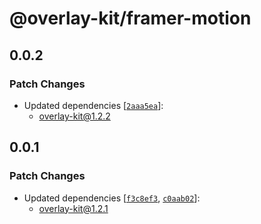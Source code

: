 # @overlay-kit/framer-motion

## 0.0.2

### Patch Changes

- Updated dependencies [[`2aaa5ea`](https://github.com/toss/overlay-kit/commit/2aaa5eac66ff09ea7477e57b3f2a7d462b6a614a)]:
  - overlay-kit@1.2.2

## 0.0.1

### Patch Changes

- Updated dependencies [[`f3c8ef3`](https://github.com/toss/overlay-kit/commit/f3c8ef311422ea75ce58c91d7003cb680cfca40b), [`c0aab02`](https://github.com/toss/overlay-kit/commit/c0aab02c89e5a83351db55d5804cc8815e46cfd7)]:
  - overlay-kit@1.2.1
